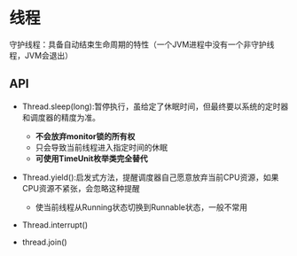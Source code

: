 # 线程

守护线程：具备自动结束生命周期的特性（一个JVM进程中没有一个非守护线程，JVM会退出）



API
----
* Thread.sleep(long):暂停执行，虽给定了休眠时间，但最终要以系统的定时器和调度器的精度为准。
  * **不会放弃monitor锁的所有权**
  * 只会导致当前线程进入指定时间的休眠
  * **可使用TimeUnit枚举类完全替代**

* Thread.yield():启发式方法，提醒调度器自己愿意放弃当前CPU资源，如果CPU资源不紧张，会忽略这种提醒
  * 使当前线程从Running状态切换到Runnable状态，一般不常用

* Thread.interrupt()

* thread.join()
